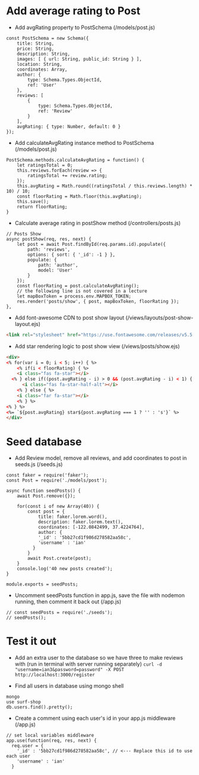 # Add average rating to Post
- Add avgRating property to PostSchema (/models/post.js)
```JS
const PostSchema = new Schema({
	title: String,
	price: String,
	description: String,
	images: [ { url: String, public_id: String } ],
	location: String,
	coordinates: Array,
	author: {
		type: Schema.Types.ObjectId,
		ref: 'User'
	},
	reviews: [
		{
			type: Schema.Types.ObjectId,
			ref: 'Review'
		}
	],
	avgRating: { type: Number, default: 0 }
});
```
- Add calculateAvgRating instance method to PostSchema (/models/post.js)
```JS
PostSchema.methods.calculateAvgRating = function() {
	let ratingsTotal = 0;
	this.reviews.forEach(review => {
		ratingsTotal += review.rating;
	});
	this.avgRating = Math.round((ratingsTotal / this.reviews.length) * 10) / 10;
	const floorRating = Math.floor(this.avgRating);
	this.save();
	return floorRating;
}
```
- Calculate average rating in postShow method (/controllers/posts.js)
```JS
// Posts Show
async postShow(req, res, next) {
	let post = await Post.findById(req.params.id).populate({
		path: 'reviews',
		options: { sort: { '_id': -1 } },
		populate: {
			path: 'author',
			model: 'User'
		}
	});
	const floorRating = post.calculateAvgRating();
	// the following line is not covered in a lecture
	let mapBoxToken = process.env.MAPBOX_TOKEN;
	res.render('posts/show', { post, mapBoxToken, floorRating });
},
```
- Add font-awesome CDN to post show layout (/views/layouts/post-show-layout.ejs)
```HTML
<link rel="stylesheet" href="https://use.fontawesome.com/releases/v5.5.0/css/all.css" integrity="sha384-B4dIYHKNBt8Bc12p+WXckhzcICo0wtJAoU8YZTY5qE0Id1GSseTk6S+L3BlXeVIU" crossorigin="anonymous">
```
- Add star rendering logic to post show view (/views/posts/show.ejs)
```HTML
<div>
<% for(var i = 0; i < 5; i++) { %>
	<% if(i < floorRating) { %>
    <i class="fas fa-star"></i>
  <% } else if((post.avgRating - i) > 0 && (post.avgRating - i) < 1) { %>
	  <i class="fas fa-star-half-alt"></i>
	<% } else { %>
    <i class="far fa-star"></i>
	<% } %>
<% } %>
<%= `${post.avgRating} star${post.avgRating === 1 ? '' : 's'}` %>
</div>
```
# Seed database
- Add Review model, remove all reviews, and add coordinates to post in seeds.js (/seeds.js)
```JS
const faker = require('faker');
const Post = require('./models/post');

async function seedPosts() {
	await Post.remove({});

	for(const i of new Array(40)) {
		const post = {
			title: faker.lorem.word(),
			description: faker.lorem.text(),
			coordinates: [-122.0842499, 37.4224764],
			author: {
		    '_id' : '5bb27cd1f986d278582aa58c',
		    'username' : 'ian'
		  }
		}
		await Post.create(post);
	}
	console.log('40 new posts created');
}

module.exports = seedPosts;
```
- Uncomment seedPosts function in app.js, save the file with nodemon running, then comment it back out (/app.js)
```JS
// const seedPosts = require('./seeds');
// seedPosts();
```
# Test it out
- Add an extra user to the database so we have three to make reviews with (run in terminal with server running separately)
`curl -d "username=ian3&password=password" -X POST http://localhost:3000/register` 

- Find all users in database using mongo shell
```
mongo
use surf-shop
db.users.find().pretty();
```
- Create a comment using each user's id in your app.js middleware (/app.js)
```
// set local variables middleware
app.use(function(req, res, next) {
  req.user = {
    '_id' : '5bb27cd1f986d278582aa58c', // <--- Replace this id to use each user
    'username' : 'ian'
  }
```
